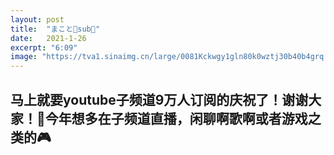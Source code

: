 ```yaml
---
layout: post
title:  "まこと🎀sub👑"
date:   2021-1-26
excerpt: "6:09"
image: "https://tva1.sinaimg.cn/large/0081Kckwgy1gln80k0wztj30b40b4grq.jpg"
---
```


## 马上就要youtube子频道9万人订阅的庆祝了！谢谢大家！🙏今年想多在子频道直播，闲聊啊歌啊或者游戏之类的🎮

